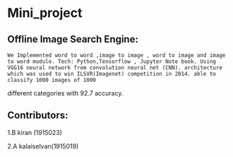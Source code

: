 # Mini_project

## Offline Image Search Engine:

    We Implemented word to word ,image to image , word to image and image to word module. Tech: Python,Tensorflow , Jupyter Note book. Using VGG16 neural network from convolution neural net (CNN). architecture which was used to win ILSVR(Imagenet) competition in 2014. able to classify 1000 images of 1000
different categories with 92.7 accuracy.

## Contributors:

1.B kiran (1915023)


2.A kalaiselvan(1915019)
